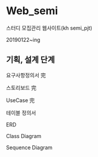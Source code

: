 # Web_semi
스터디 모집관리 웹사이트(kh semi_pjt)

20190122~ing

기획, 설계 단계
--------------
요구사항정의서 完

스토리보드 完

UseCase 完

테이블 정의서

ERD 

Class Diagram

Sequence Diagram

